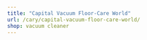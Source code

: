 ```yaml
---
title: "Capital Vacuum Floor-Care World"
url: /cary/capital-vacuum-floor-care-world/
shop: vacuum cleaner
---
```

